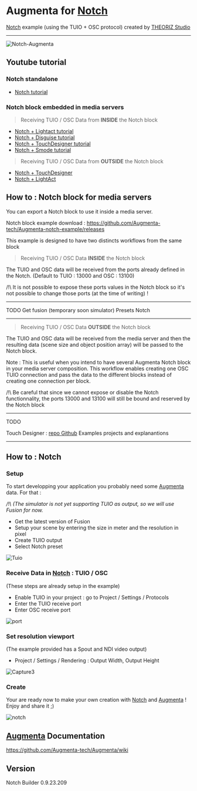 ﻿Augmenta for [Notch]
=======================

[Notch] example (using the TUIO + OSC protocol) created by [THEORIZ Studio]
____________________

![Notch-Augmenta](https://user-images.githubusercontent.com/64955193/136235171-f96533bb-cc09-4945-a98a-d9572686424b.gif)

Youtube tutorial
-------------------------------------

### Notch standalone

- [Notch tutorial](https://www.youtube.com/watch?v=3uz8RHAXWkc&ab_channel=Augmenta)

### Notch block embedded in media servers

> Receiving TUIO / OSC Data from **INSIDE** the Notch block
- [Notch + Lightact tutorial](https://www.youtube.com/watch?v=7BTLzxSvlQY&t=78s)
- [Notch + Disguise tutorial](https://www.youtube.com/watch?v=a94huZb3eso)
- [Notch + TouchDesigner tutorial](https://www.youtube.com/watch?v=rA1mfUYWc44)
- [Notch + Smode tutorial](https://www.youtube.com/watch?v=YKmIBkiyZYs)


> Receiving TUIO / OSC Data from **OUTSIDE** the Notch block
- [Notch + TouchDesigner](https://www.youtube.com/watch?v=ZgbljA4bN-8)
- [Notch + LightAct](https://www.youtube.com/watch?v=j2YtyYr69j4)

How to : Notch block for media servers
-------------------------------------

You can export a Notch block to use it inside a media server.

Notch block example download : https://github.com/Augmenta-tech/Augmenta-notch-example/releases

This example is designed to have two distincts workflows from the same block




> Receiving TUIO / OSC Data **INSIDE** the Notch block

The TUIO and OSC data will be received from the ports already defined in the Notch. (Default to TUIO : 13000 and OSC : 13100)

/!\ It is not possible to expose these ports values in the Notch block so it's not possible to change those ports (at the time of writing) !

-------------------------


TODO
Get fusion (temporary soon simulator)
Presets Notch


-------------------------

> Receiving TUIO / OSC Data **OUTSIDE** the Notch block

The TUIO and OSC data will be received from the media server and then the resulting data (scene size and object position array) will be passed to the Notch block.

Note : This is useful when you intend to have several Augmenta Notch block in your media server composition. This workflow enables creating one OSC TUIO connection and pass the data to the different blocks instead of creating one connection per block. 

/!\ Be careful that since we cannot expose or disable the Notch functionnality, the ports 13000 and 13100 will still be bound and reserved by the Notch block

-------------------------------


TODO

Touch Designer :  [repo Github](https://github.com/Augmenta-tech/Notch-with-Data-in-TD)
Examples projects and explanantions

----------------------------





How to : Notch
-------------------------------------

### Setup

To start developping your application you probably need some [Augmenta] data. For that :

_/!\ (The simulator is not yet supporting TUIO as output, so we will use Fusion for now._

- Get the latest version of Fusion
- Setup your scene by entering the size in meter and the resolution in pixel 
- Create TUIO output
- Select Notch preset

![Tuio](https://user-images.githubusercontent.com/64955193/137764972-3e06edfb-7566-49af-8878-5157aa73b409.PNG)


### Receive Data in [Notch] : TUIO / OSC

(These steps are already setup in the example)

- Enable TUIO in your project : go to Project / Settings / Protocols 
- Enter the TUIO receive port 
- Enter OSC receive port

![port](https://user-images.githubusercontent.com/64955193/137765361-a8629c1f-4c30-49f6-9c40-6308861d797f.PNG)


### Set resolution viewport

(The example provided has a Spout and NDI video output)

-  Project / Settings / Rendering : Output Width, Output Height

![Capture3](https://user-images.githubusercontent.com/64955193/136353915-155349b5-822f-4c6f-ac42-8d3975200ba1.PNG)


### Create

Your are ready now to make your own creation with [Notch] and [Augmenta] ! Enjoy and share it ;)

![notch](https://user-images.githubusercontent.com/64955193/137765010-f3080e04-b7bc-4554-96cc-15916cfb9879.PNG)


[Augmenta] Documentation
-------------

https://github.com/Augmenta-tech/Augmenta/wiki

Version
-------------

Notch Builder 0.9.23.209

[Notch]: https://www.notch.one/
[THEORIZ Studio]: https://www.theoriz.com/
[Augmenta]: https://www.augmenta-tech.com/




